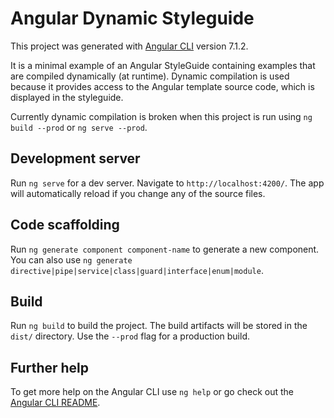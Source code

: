 # Angular Dynamic Styleguide

This project was generated with [Angular CLI](https://github.com/angular/angular-cli) version 7.1.2.

It is a minimal example of an Angular StyleGuide containing examples that are compiled dynamically (at runtime). Dynamic compilation is used because it provides access to the Angular template source code, which is displayed in the styleguide.

Currently dynamic compilation is broken when this project is run using `ng build --prod` or `ng serve --prod`.

## Development server

Run `ng serve` for a dev server. Navigate to `http://localhost:4200/`. The app will automatically reload if you change any of the source files.

## Code scaffolding

Run `ng generate component component-name` to generate a new component. You can also use `ng generate directive|pipe|service|class|guard|interface|enum|module`.

## Build

Run `ng build` to build the project. The build artifacts will be stored in the `dist/` directory. Use the `--prod` flag for a production build.

## Further help

To get more help on the Angular CLI use `ng help` or go check out the [Angular CLI README](https://github.com/angular/angular-cli/blob/master/README.md).
